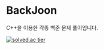 # BackJoon
C++을 이용한 각종 백준 문제 풀이입니다.

[![solved.ac tier](http://mazassumnida.wtf/api/generate_badge?boj=kyh7518)](https://solved.ac/kyh7518)

